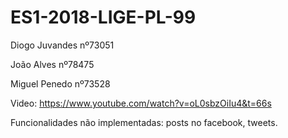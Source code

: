 # ES1-2018-LIGE-PL-99
Diogo Juvandes nº73051

João Alves nº78475

Miguel Penedo nº73528

Video: https://www.youtube.com/watch?v=oL0sbzOiIu4&t=66s

Funcionalidades não implementadas: posts no facebook, tweets.

